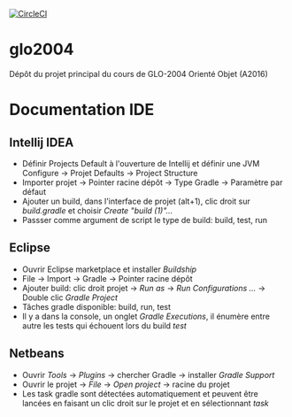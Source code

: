 [![CircleCI](https://circleci.com/gh/agingrasc/glo2004/tree/dev.svg?style=svg)](https://circleci.com/gh/agingrasc/glo2004/tree/dev)
# glo2004
Dépôt du projet principal du cours de GLO-2004 Orienté Objet (A2016)

# Documentation IDE

## Intellij IDEA

- Définir Projects Default à l'ouverture de Intellij et définir une JVM
    Configure -> Projet Defaults -> Project Structure
- Importer projet -> Pointer racine dépôt -> Type Gradle -> Paramètre par défaut
- Ajouter un build, dans l'interface de projet (alt+1), clic droit sur _build.gradle_ et choisir _Create "build (1)"..._
- Passser comme argument de script le type de build: build, test, run

## Eclipse

- Ouvrir Eclipse marketplace et installer _Buildship_
- File -> Import -> Gradle -> Pointer racine dépôt
- Ajouter build: clic droit projet -> _Run as_ -> _Run Configurations ..._ -> Double clic _Gradle Project_
- Tâches gradle disponible: build, run, test
- Il y a dans la console, un onglet _Gradle Executions_, il énumère entre autre les tests qui échouent lors du build _test_

## Netbeans

- Ouvrir _Tools_ -> _Plugins_ -> chercher Gradle -> installer _Gradle Support_
- Ouvrir le projet -> _File_ -> _Open project_ -> racine du projet
- Les task gradle sont détectées automatiquement et peuvent être lancées en faisant un clic droit sur le projet et en sélectionnant _task_
